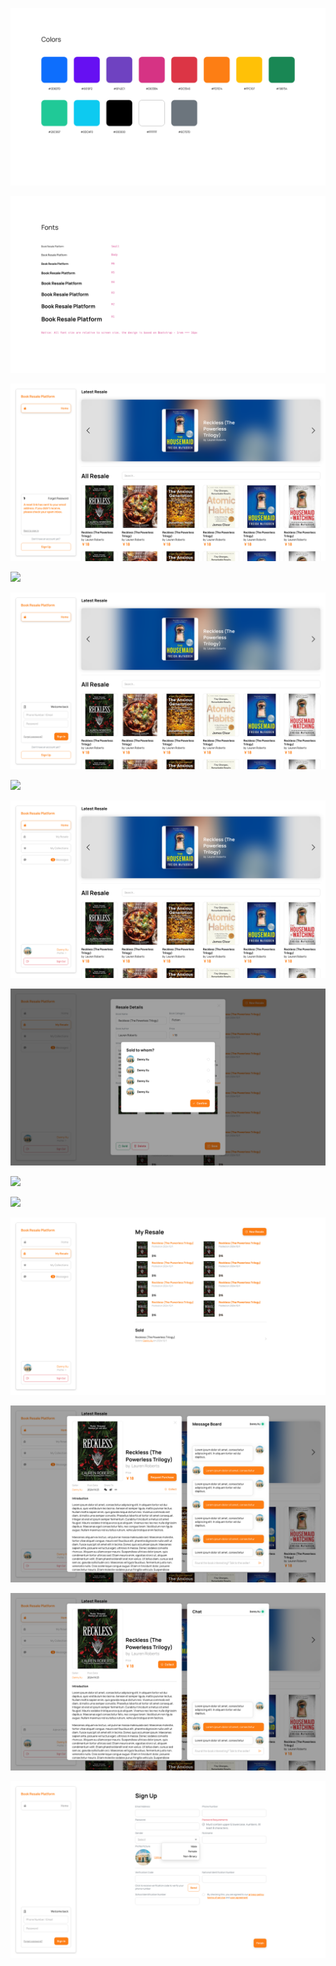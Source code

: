 ![](./Exports/Colors.png)

![](./Exports/Fonts.png)

![](./Exports/Index%20-%20Not%20signed%20in%20–%20Forgot%20Password%20–%20Success.png)

![](./Exports/Index%20-%20Not%20signed%20in%20–%20Forgot%20Password.png)

![](./Exports/Index%20-%20Not%20signed%20in.png)

![](./Exports/Index%20-%20Signed%20In%20–%20Admin.png)

![](./Exports/Index%20-%20Signed%20In.png)

![](./Exports/My%20Resale%20–%20Product%20Edit%20&%20New%20Resale%20–%20Sold.png)

![](./Exports/My%20Resale%20–%20Product%20Edit%20&%20New%20Resale.png)

![](./Exports/My%20Resale%20–%20Sold%20Details.png)

![](./Exports/My%20Resale.png)

![](./Exports/Product%20Detail%20Page%20&%20Buyer%20Chat.png)

![](./Exports/Product%20Page%20&%20Chat.png)

![](./Exports/Sign%20Up.png)

